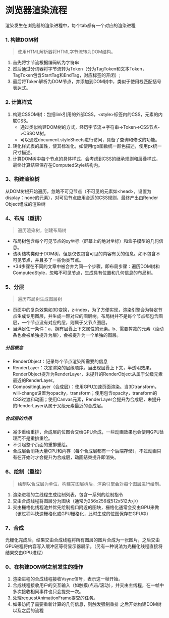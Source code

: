 # 浏览器渲染流程
渲染发生在浏览器的渲染进程中，每个tab都有一个对应的渲染进程

### 1. 构建DOM树
> 使用HTML解析器将HTML字节流转为DOM结构。
1. 首先将字节流根据编码转为字符串
2. 然后通过分词器将字节流转为Token（分为TagToken和文本Token，TagToken包含StartTag和EndTag，对应标签的开闭）;
3. 最后将Token解析为DOM节点，并添加到DOM树中，类似于使用栈匹配括号表达式。

### 2. 计算样式
1. 构建CSSOM树：包括link引用的外部CSS，\<style>标签内的CSS，元素的内联CSS。
   - 通过类似构建DOM树的方式，经历字节流->字符串->Token->CSS节点->CSSOM树。
   - 可以通过document.styleSheets进行访问，具备了查询和修改的功能。
2. 转化样式表的属性，使其标准化，如使用rgb函数统一颜色描述，使用px统一尺寸描述。
3. 计算DOM树中每个节点的具体样式，会考虑到CSS的继承规则和层叠样式，最终计算结果保存在ComputedStyle结构内。

### 3、构建渲染树
从DOM树根开始遍历，忽略不可见节点（不可见的元素如\<head>，设置为display：none的元素），对可见节点应用合适的CSS规则，最终产出由Render Object组成的渲染树

### 4、布局（重排）
> 遍历渲染树，创建布局树
- 布局树包含每个可见节点的xy坐标（屏幕上的绝对坐标）和盒子模型的几何信息。
- 该树结构类似于DOM树，但是仅仅包含可见的内容有关的信息。如不包含不可见节点，并且多了一些伪类节点。
- *34步骤在不同的文章中被合并为同一个步骤，即布局步骤：遍历DOM树和ComputedStyle，忽略不可见节点，生成具有位置和几何信息的布局树。

### 5、分层
> 遍历布局树生成图层树
- 页面中的复杂效果如3D变换，z-index，为了方便实现，渲染引擎会为特定节点生成专用图层，并生成一颗对应的图层树。布局树并不是每个节点都包含图层，一个节点没有对应的层，则属于父节点图层。
- 当满足任一条件：a、拥有层叠上下文属性的元素。b、需要剪裁的元素（滚动条也会被单独提升为层），会被提升为一个单独的图层。

##### 分层概念
- RenderObject：记录每个节点渲染所需要的信息
- RenderLayer：决定渲染的层级顺序。当出现层叠上下文，半透明效果，RenderObject提升为RenderLayer，未提升的RenderObject从属于父级元素最近的RenderLayer。
- CompositingLayer（合成层）：使用GPU加速页面渲染。当3Dtransform，will-change设置为opacity，transform；使用包含opacity，transform的CSS过渡和动画；使用Canvas元素，RenderLayer会提升为合成层，未提升的RenderLayer从属于父级元素最近的合成层。
##### 合成层的作用
- 减少重绘重排，合成层的位图会交给GPU合成，一些动画效果也会使用GPU处理而不是重排重绘。
- 不引起整个页面的重排重绘。
- 合成层会消耗大量CPU和内存（每个合成层都有一个后端存储），不过动画只有在开始时才会提升为合成层，动画结束提升即消失。

### 6、绘制（重绘）
> 绘制以合成层为单位，构建完图层树后，渲染引擎会对每个图层进行绘制。

1. 渲染进程的主线程生成绘制列表，包含一系列的绘制指令
2. 交由合成线程将图层分为图块（通常为256x256或512x512大小）
3. 交由栅格化线程池并优先绘制视口附近的图块，栅格化通常会交由GPU来做（该过程叫快速栅格化或GPU栅格化，此时生成的位图保存在GPU中）

### 7、合成
光栅化完成后，结果交由合成线程将所有图层的图片合成为一张图片，之后交由GPU进程将内容写入缓冲区等待显示器展示。（另有一种说法为光栅化线程直接将结果交由GPU进程）

### 0、在构建DOM树之前发生的操作
1. 渲染进程的合成线程接收Vsync信号，表示这一帧开始。
2. 合成线程接收用户的交互输入（如触摸/点击/滚动），并交由主线程，在一帧中多次接收相同事件也只会提交一次。
3. 处理requestAnimationFrame提交的任务。
4. 如果访问了需要重新计算的几何信息，则触发强制重排
之后开始构建DOM树以及之后的流程


